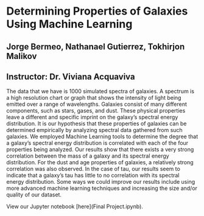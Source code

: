 # Determining Properties of Galaxies Using Machine Learning  

## Jorge Bermeo, Nathanael Gutierrez, Tokhirjon Malikov
## Instructor: Dr. Viviana Acquaviva


The data that we have is 1000 simulated spectra of galaxies. A spectrum is a high resolution chart or graph that shows the intensity of light being emitted over a range of wavelengths. Galaxies consist of many different components, such as stars, gases, and dust. These physical properties leave a different and specific imprint on the galaxy’s spectral energy distribution. It is our hypothesis that these properties of galaxies can be determined empirically by analyzing spectral data gathered from such galaxies. We employed Machine Learning tools to determine the degree that a galaxy’s spectral energy distribution is correlated with each of the four properties being analyzed. Our results show that there exists a very strong correlation between the mass of a galaxy and its spectral energy distribution. For the dust and age properties of galaxies, a relatively strong correlation was also observed. In the case of tau, our results seem to indicate that a galaxy’s tau has little to no correlation with its spectral energy distribution. Some ways we could improve our results include using more advanced machine learning techniques and increasing the size and/or quality of our dataset.

View our Jupyter notebook [here](Final Project.ipynb).
